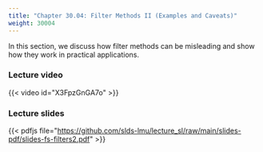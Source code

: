 ```yaml
---
title: "Chapter 30.04: Filter Methods II (Examples and Caveats)"
weight: 30004
---
```

In this section, we discuss how filter methods can be misleading and show how they work in practical applications. 

<!--more-->

### Lecture video

{{< video id="X3FpzGnGA7o" >}}

### Lecture slides

{{< pdfjs file="https://github.com/slds-lmu/lecture_sl/raw/main/slides-pdf/slides-fs-filters2.pdf" >}}
